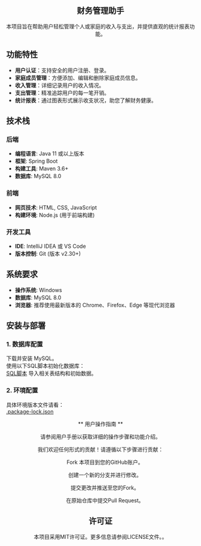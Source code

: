 

<div align="center">  <h2>财务管理助手</h2> <p>本项目旨在帮助用户轻松管理个人或家庭的收入与支出，并提供直观的统计报表功能。</p> </div>


## 功能特性
- **用户认证**：支持安全的用户注册、登录。
- **家庭成员管理**：方便添加、编辑和删除家庭成员信息。
- **收入管理**：详细记录用户的收入情况。
- **支出管理**：精准追踪用户的每一笔开销。
- **统计报表**：通过图表形式展示收支状况，助您了解财务健康。

  
## 技术栈

### 后端
- **编程语言**: Java 11 或以上版本
- **框架**: Spring Boot
- **构建工具**: Maven 3.6+
- **数据库**: MySQL 8.0

### 前端
- **网页技术**: HTML, CSS, JavaScript
- **构建环境**: Node.js (用于前端构建)

### 开发工具
- **IDE**: IntelliJ IDEA 或 VS Code
- **版本控制**: Git (版本 v2.30+)

## 系统要求

- **操作系统**: Windows
- **数据库**: MySQL 8.0
- **浏览器**: 推荐使用最新版本的 Chrome、Firefox、Edge 等现代浏览器


## 安装与部署
### 1. 数据库配置
下载并安装 MySQL。  
使用以下SQL脚本初始化数据库：  
[SQL脚本](https://github.com/2312wl/ruanjian/edit/master/main)
导入相关表结构和初始数据。
### 2. 环境配置
具体环境版本文件请看：  
[.package-lock.json](https://github.com/2312wl/ruanjian/blob/master/node_modules/.package-lock.json)
 
<div align="center">
<p> ** 用户操作指南 ** </p>
<p>请参阅用户手册以获取详细的操作步骤和功能介绍。</p>  
</div> 

<div align="center">
  <p>我们欢迎任何形式的贡献！请遵循以下步骤进行贡献：</p>
</div>  

<div align="center">
  <ul style="list-style-type:none;">
    <p>Fork 本项目到您的GitHub账户。</p>
    <p>创建一个新的分支并进行修改。</p>
    <p>提交更改并推送至您的Fork。</p>
    <p>在原始仓库中提交Pull Request。</p>
  </ul>
</div>


<div align="center">  <h2>许可证</h2> <p>本项目采用MIT许可证。更多信息请参阅LICENSE文件。。</p> </div>

